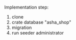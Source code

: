 Implementation step: 
1. clone 
2. crate database "asha_shop"
3. migration 
4. run seeder administrator
